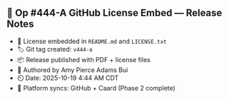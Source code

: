 ## 🔖 Op #444-A GitHub License Embed — Release Notes

- 🔐 License embedded in `README.md` and `LICENSE.txt`
- 🏷️ Git tag created: `v444-a`
- 📦 Release published with PDF + license files
- 📜 Authored by Amy Pierce Adams Bui
- ⏲️ Date: 2025-10-19 4:44 AM CDT
- 💬 Platform syncs: GitHub + Caard (Phase 2 complete)
